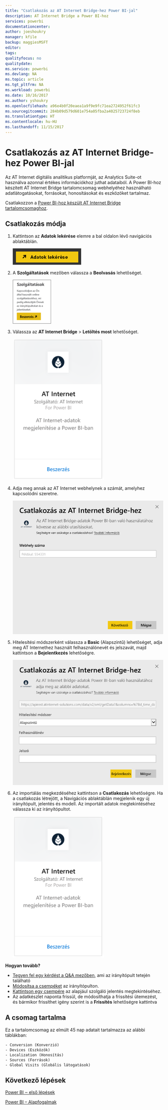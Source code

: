 ```yaml
---
title: "Csatlakozás az AT Internet Bridge-hez Power BI-jal"
description: AT Internet Bridge a Power BI-hoz
services: powerbi
documentationcenter: 
author: joeshoukry
manager: kfile
backup: maggiesMSFT
editor: 
tags: 
qualityfocus: no
qualitydate: 
ms.service: powerbi
ms.devlang: NA
ms.topic: article
ms.tgt_pltfrm: NA
ms.workload: powerbi
ms.date: 10/16/2017
ms.author: yshoukry
ms.openlocfilehash: a96e4b0f20eaea1a9f9e9fc71ea2724952f61fc3
ms.sourcegitcommit: 284b09d579d601e754a05fba2a4025723724f8eb
ms.translationtype: HT
ms.contentlocale: hu-HU
ms.lasthandoff: 11/15/2017
---
```

# <a name="connect-to-at-internet-bridge-with-power-bi"></a>Csatlakozás az AT Internet Bridge-hez Power BI-jal
Az AT Internet digitális analitikus platformját, az Analytics Suite-ot használva azonnal értékes információkhoz juthat adataiból. A Power BI-hoz készített AT Internet Bridge tartalomcsomag webhelyéhez használható adatlátogatásokat, forrásokat, honosításokat és eszközöket tartalmaz.

Csatlakozzon a [Power BI-hoz készült AT Internet Bridge tartalomcsomaghoz](https://app.powerbi.com/getdata/services/at-internet-bridge).

## <a name="how-to-connect"></a>Csatlakozás módja
1. Kattintson az **Adatok lekérése** elemre a bal oldalon lévő navigációs ablaktáblán.
   
   ![](media/service-connect-to-at-internet/pbi_getdata.png) 
2. A **Szolgáltatások** mezőben válassza a **Beolvasás** lehetőséget.
   
   ![](media/service-connect-to-at-internet/pbi_getservices.png) 
3. Válassza az **AT Internet Bridge** \> **Letöltés most** lehetőséget.
   
   ![](media/service-connect-to-at-internet/atinternet.png)
4. Adja meg annak az AT Internet webhelynek a számát, amelyhez kapcsolódni szeretne.
   
   ![](media/service-connect-to-at-internet/params.png)
5. Hitelesítési módszerként válassza a **Basic** (Alapszintű) lehetőséget, adja meg AT Internethez használt felhasználónevét és jelszavát, majd kattintson a **Bejelentkezés** lehetőségre.
   
   ![](media/service-connect-to-at-internet/creds.png)
6. Az importálás megkezdéséhez kattintson a **Csatlakozás** lehetőségre. Ha a csatlakozás létrejött, a Navigációs ablaktáblán megjelenik egy új irányítópult, jelentés és modell. Az importált adatok megtekintéséhez válassza ki az irányítópultot.
   
    ![](media/service-connect-to-at-internet/atinternet.png)

**Hogyan tovább?**

* [Tegyen fel egy kérdést a Q&A mezőben](service-q-and-a.md), ami az irányítópult tetején található
* [Módosítsa a csempéket](service-dashboard-edit-tile.md) az irányítópulton.
* [Kattintson egy csempére](service-dashboard-tiles.md) az alapjául szolgáló jelentés megtekintéséhez.
* Az adatkészlet naponta frissül, de módosíthatja a frissítési ütemezést, és bármikor frissíthet igény szerint is a **Frissítés** lehetőségre kattintva

## <a name="whats-included"></a>A csomag tartalma
Ez a tartalomcsomag az elmúlt 45 nap adatait tartalmazza az alábbi táblákban:  

    - Conversion (Konverzió)  
    - Devices (Eszközök)  
    - Localization (Honosítás)  
    - Sources (Források)  
    - Global Visits (Globális látogatások)  

## <a name="next-steps"></a>Következő lépések
[Power BI ‒ első lépések](service-get-started.md)

[Power BI – Alapfogalmak](service-basic-concepts.md)

